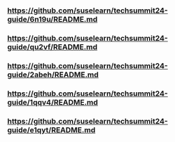 
### https://github.com/suselearn/techsummit24-guide/6n19u/README.md

### https://github.com/suselearn/techsummit24-guide/qu2vf/README.md

### https://github.com/suselearn/techsummit24-guide/2abeh/README.md

### https://github.com/suselearn/techsummit24-guide/1qqv4/README.md

### https://github.com/suselearn/techsummit24-guide/e1qyt/README.md

